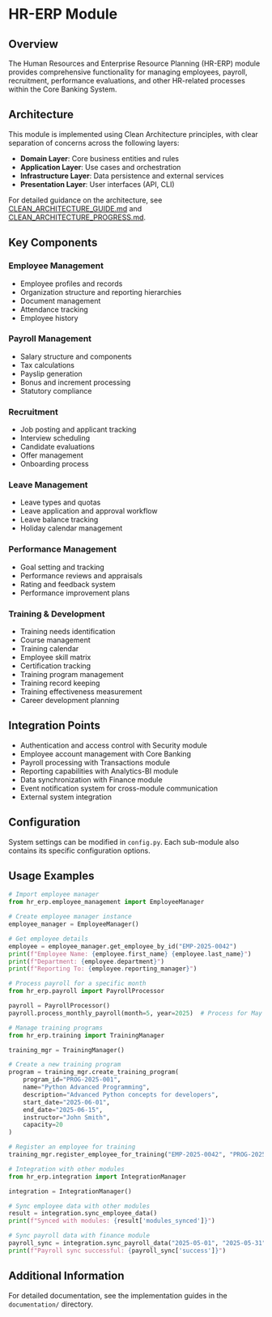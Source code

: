 # HR-ERP Module

## Overview
The Human Resources and Enterprise Resource Planning (HR-ERP) module provides comprehensive functionality for managing employees, payroll, recruitment, performance evaluations, and other HR-related processes within the Core Banking System.

## Architecture
This module is implemented using Clean Architecture principles, with clear separation of concerns across the following layers:

- **Domain Layer**: Core business entities and rules
- **Application Layer**: Use cases and orchestration
- **Infrastructure Layer**: Data persistence and external services
- **Presentation Layer**: User interfaces (API, CLI)

For detailed guidance on the architecture, see [CLEAN_ARCHITECTURE_GUIDE.md](./CLEAN_ARCHITECTURE_GUIDE.md) and [CLEAN_ARCHITECTURE_PROGRESS.md](./CLEAN_ARCHITECTURE_PROGRESS.md).

## Key Components

### Employee Management
- Employee profiles and records
- Organization structure and reporting hierarchies
- Document management
- Attendance tracking
- Employee history

### Payroll Management
- Salary structure and components
- Tax calculations
- Payslip generation
- Bonus and increment processing
- Statutory compliance

### Recruitment
- Job posting and applicant tracking
- Interview scheduling
- Candidate evaluations
- Offer management
- Onboarding process

### Leave Management
- Leave types and quotas
- Leave application and approval workflow
- Leave balance tracking
- Holiday calendar management

### Performance Management
- Goal setting and tracking
- Performance reviews and appraisals
- Rating and feedback system
- Performance improvement plans

### Training & Development
- Training needs identification
- Course management
- Training calendar
- Employee skill matrix
- Certification tracking
- Training program management
- Training record keeping
- Training effectiveness measurement
- Career development planning

## Integration Points
- Authentication and access control with Security module
- Employee account management with Core Banking
- Payroll processing with Transactions module
- Reporting capabilities with Analytics-BI module
- Data synchronization with Finance module
- Event notification system for cross-module communication
- External system integration

## Configuration
System settings can be modified in `config.py`. Each sub-module also contains its specific configuration options.

## Usage Examples

```python
# Import employee manager
from hr_erp.employee_management import EmployeeManager

# Create employee manager instance
employee_manager = EmployeeManager()

# Get employee details
employee = employee_manager.get_employee_by_id("EMP-2025-0042")
print(f"Employee Name: {employee.first_name} {employee.last_name}")
print(f"Department: {employee.department}")
print(f"Reporting To: {employee.reporting_manager}")

# Process payroll for a specific month
from hr_erp.payroll import PayrollProcessor

payroll = PayrollProcessor()
payroll.process_monthly_payroll(month=5, year=2025)  # Process for May 2025

# Manage training programs
from hr_erp.training import TrainingManager

training_mgr = TrainingManager()

# Create a new training program
program = training_mgr.create_training_program(
    program_id="PROG-2025-001",
    name="Python Advanced Programming",
    description="Advanced Python concepts for developers",
    start_date="2025-06-01",
    end_date="2025-06-15",
    instructor="John Smith",
    capacity=20
)

# Register an employee for training
training_mgr.register_employee_for_training("EMP-2025-0042", "PROG-2025-001")

# Integration with other modules
from hr_erp.integration import IntegrationManager

integration = IntegrationManager()

# Sync employee data with other modules
result = integration.sync_employee_data()
print(f"Synced with modules: {result['modules_synced']}")

# Sync payroll data with finance module
payroll_sync = integration.sync_payroll_data("2025-05-01", "2025-05-31")
print(f"Payroll sync successful: {payroll_sync['success']}")
```

## Additional Information
For detailed documentation, see the implementation guides in the `documentation/` directory.
